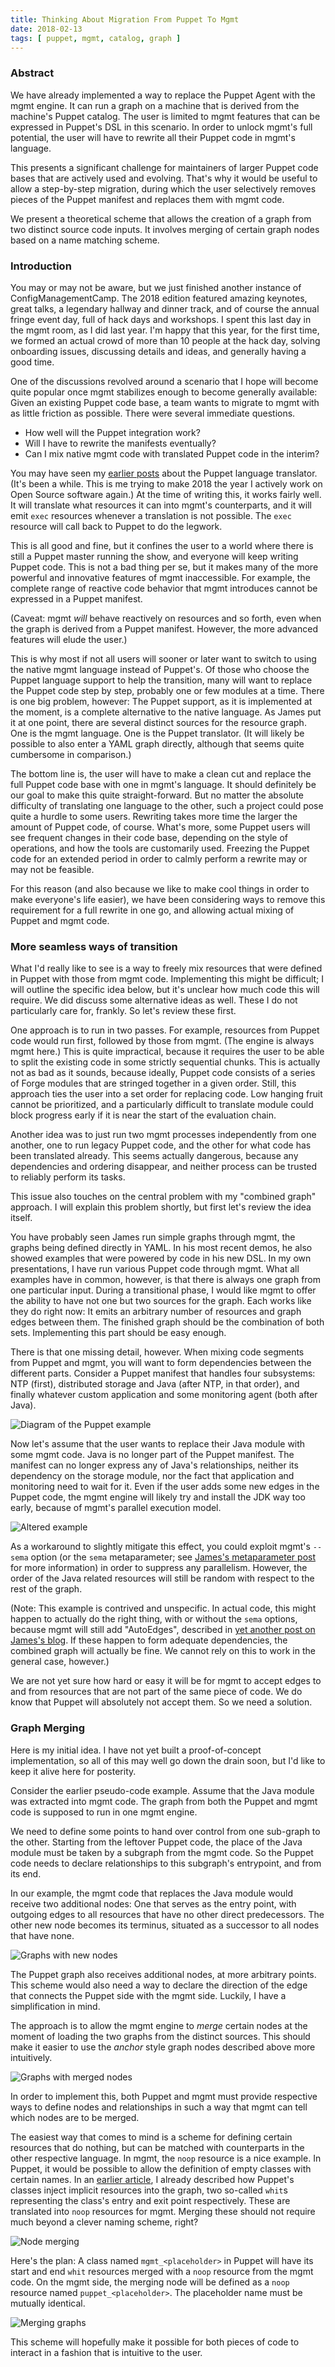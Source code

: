 ```yaml
---
title: Thinking About Migration From Puppet To Mgmt
date: 2018-02-13
tags: [ puppet, mgmt, catalog, graph ]
---
```


### Abstract

We have already implemented a way to replace the Puppet Agent with the mgmt
engine. It can run a graph on a machine that is derived from the machine's
Puppet catalog. The user is limited to mgmt features that can be expressed
in Puppet's DSL in this scenario. In order to unlock mgmt's full potential,
the user will have to rewrite all their Puppet code in mgmt's language.

This presents a significant challenge for maintainers of larger Puppet code
bases that are actively used and evolving. That's why it would be useful to
allow a step-by-step migration, during which the user selectively removes
pieces of the Puppet manifest and replaces them with mgmt code.

We present a theoretical scheme that allows the creation of a graph
from two distinct source code inputs. It involves merging of certain
graph nodes based on a name matching scheme.

### Introduction

You may or may not be aware, but
we just finished another instance of ConfigManagementCamp. The 2018 edition
featured amazing keynotes, great talks, a legendary hallway and dinner track,
and of course the annual fringe event day, full of hack days
and workshops. I spent this last day in the mgmt room, as I did last year.
I'm happy that this year, for the first time, we formed an actual crowd
of more than 10 people at the hack day, solving onboarding issues,
discussing details and ideas, and generally having a good time.

One of the discussions revolved around a scenario that I hope will become
quite popular once mgmt stabilizes enough to become generally available:
Given an existing Puppet code base, a team wants to migrate to mgmt with
as little friction as possible. There were several immediate questions.

* How well will the Puppet integration work?
* Will I have to rewrite the manifests eventually?
* Can I mix native mgmt code with translated Puppet code in the interim?

You may have seen my [earlier posts](/post/2016-08-19-translating-all-the-things/)
about the Puppet language translator.
(It's been a while. This is me trying to make 2018 the year I actively
work on Open Source software again.)
At the time of writing this, it works fairly well. It will translate
what resources it can into mgmt's counterparts, and it will emit
`exec` resources whenever a translation is not possible.
The `exec` resource will call back to Puppet to do the legwork.

This is all good and fine, but it confines the user to a world where
there is still a Puppet master running the show, and everyone will keep
writing Puppet code. This is not a bad thing per se, but it makes
many of the more powerful and innovative features of mgmt inaccessible.
For example, the complete range of reactive code behavior that mgmt
introduces cannot be expressed in a Puppet manifest.

(Caveat: mgmt *will* behave reactively on resources and so forth,
even when the graph is derived from a Puppet manifest. However, the more
advanced features will elude the user.)

This is why most if not all users will sooner or later want to switch to using
the native mgmt language instead of Puppet's. Of those who choose the
Puppet language support to help the transition, many will want to replace
the Puppet code step by step, probably one or few modules at a time.
There is one big problem, however: The Puppet support, as it is implemented
at the moment, is a complete alternative to the native language. As James
put it at one point, there are several distinct sources for the resource
graph. One is the mgmt language. One is the Puppet translator. (It will
likely be possible to also enter a YAML graph directly, although that
seems quite cumbersome in comparison.)

The bottom line is, the user will have to make a clean cut and replace
the full Puppet code base with one in mgmt's language. It should definitely
be our goal to make this quite straight-forward. But no matter the absolute
difficulty of translating one language to the other, such a project could
pose quite a hurdle to some users. Rewriting takes more time the larger
the amount of Puppet code, of course. What's more, some Puppet users will
see frequent changes in their code base, depending on the style of operations,
and how the tools are customarily used.
Freezing the Puppet code for an extended period in order
to calmly perform a rewrite may or may not be feasible.

For this reason (and also because we like to make cool things in order
to make
everyone's life easier), we have been considering ways to remove this
requirement for a full rewrite in one go, and allowing actual mixing
of Puppet and mgmt code.

### More seamless ways of transition

What I'd really like to see is a way to freely mix resources that were
defined in Puppet with those from mgmt code. Implementing this might be
difficult; I will outline the specific idea below, but it's unclear
how much code this will require. We did discuss some alternative
ideas as well. These I do not particularly care for, frankly. So let's
review these first.

One approach is to run in two passes. For example, resources from
Puppet code would run first, followed by those from mgmt. (The
engine is always mgmt here.)
This is quite impractical, because it requires the user to be able
to split the existing code in some strictly sequential chunks.
This is actually not as bad as it sounds, because ideally, Puppet code
consists of a series of Forge modules that are stringed together
in a given order. Still, this approach ties the user into a set order
for replacing code. Low hanging fruit cannot be prioritized, and
a particularly difficult to translate module could block progress early
if it is near the start of the evaluation chain.

Another idea was to just run two mgmt processes independently from one
another, one to run legacy Puppet code, and the other for what code
has been translated already. This seems actually dangerous, because
any dependencies and ordering disappear, and neither process can be
trusted to reliably perform its tasks.

This issue also touches on the central problem with my "combined graph" approach.
I will explain this problem shortly, but first let's review the idea itself.

You have probably seen James run simple graphs through mgmt, the graphs
being defined directly in YAML. In his most recent demos, he also showed
examples that were powered by code in his new DSL. In my own presentations,
I have run various Puppet code through mgmt. What all examples have in common,
however, is that there is always one graph from one particular input.
During a transitional phase, I would like mgmt to offer the ability to
have not one but two sources for the graph. Each works like they do right now:
It emits an arbitrary number of resources and graph edges between them.
The finished graph should be the combination of both sets. Implementing
this part should be easy enough.

There is that one missing detail, however. When mixing
code segments from Puppet and mgmt, you will want to form dependencies between
the different parts. Consider a Puppet manifest that handles four subsystems:
NTP (first), distributed storage and Java (after NTP, in that order), and finally
whatever custom application and some monitoring agent (both after Java).

![Diagram of the Puppet example](https://user-images.githubusercontent.com/436765/36080725-0377fe66-0f95-11e8-9002-2fcc3f1c391b.png)

Now let's assume that the user wants to replace their Java module with some
mgmt code. Java is no longer part of the Puppet manifest. The manifest
can no longer express any of Java's relationships, neither its dependency on
the storage module, nor the fact that application and monitoring need to
wait for it.
Even if the user adds some new edges in the Puppet code, the mgmt engine will likely try
and install the JDK way too early, because of mgmt's parallel execution model.

![Altered example](https://user-images.githubusercontent.com/436765/36123085-e173ff60-104b-11e8-9239-ba1a131bea42.png)

As a workaround to slightly mitigate this effect, you could exploit mgmt's
`--sema` option (or the `sema` metaparameter; see
[James's metaparameter post](https://purpleidea.com/blog/2017/03/01/metaparameters-in-mgmt/)
for more information) in order to suppress any parallelism. However, the
order of the Java related resources will still be random with respect to
the rest of the graph.

(Note: This example is contrived and unspecific. In actual code, this might
happen to actually do the right thing, with or without the `sema` options,
because mgmt will still add "AutoEdges", described in
[yet another post on James's blog](https://purpleidea.com/blog/2016/03/14/automatic-edges-in-mgmt/).
If these happen to form adequate dependencies, the combined
graph will actually be fine. We cannot rely on this to work in the general
case, however.)

We are not yet sure how hard or easy it will be for mgmt to accept edges
to and from resources that are not part of the same piece of code. We do know
that Puppet will absolutely not accept them. So we need a solution.

### Graph Merging

Here is my initial idea. I have not yet built a proof-of-concept implementation,
so all of this may well go down the drain soon, but I'd like to keep it
alive here for posterity.

Consider the earlier pseudo-code example. Assume that the Java module was
extracted into mgmt code. The graph from both the Puppet and mgmt code is
supposed to run in one mgmt engine.

We need to define some points to hand over control from one sub-graph to the other.
Starting from the leftover Puppet code,
the place of the Java module must be taken by a subgraph from the mgmt code.
So the Puppet code needs to declare relationships to this subgraph's entrypoint,
and from its end.

In our example, the mgmt code that replaces the Java module would receive two
additional nodes: One that serves as the entry point, with outgoing edges to
all resources that have no other direct predecessors. The other new node
becomes its terminus, situated as a successor to all nodes that have none.

![Graphs with new nodes](https://user-images.githubusercontent.com/436765/36128552-4646e33c-1063-11e8-8293-8edf690c7004.png)

The Puppet graph also receives additional nodes, at more arbitrary points.
This scheme would also need a way to declare the direction of the edge
that connects the Puppet side with the mgmt side. Luckily, I have a
simplification in mind.

The approach is to allow the mgmt engine to *merge* certain nodes at the moment
of loading the two graphs from the distinct sources. This should make it easier
to use the *anchor* style graph nodes described above more intuitively.

![Graphs with merged nodes](https://user-images.githubusercontent.com/436765/36129233-69d9b90c-1066-11e8-929a-f9354652bb7e.png)

In order to implement this, both Puppet and mgmt must provide respective ways
to define nodes and relationships in such a way that mgmt can tell which nodes
are to be merged.

The easiest way that comes to mind is a scheme for defining certain resources
that do nothing, but can be matched with counterparts in the other respective
language. In mgmt, the `noop` resource is a nice example. In Puppet, it would
be possible to allow the definition of empty classes with certain names. In an
[earlier article](/post/2016-07-12-edging-it-all-in/), I already described
how Puppet's classes inject implicit resources into the graph, two so-called
`whit`s representing the class's entry and exit point respectively. These are
translated into `noop` resources for mgmt. Merging these should not require
much beyond a clever naming scheme, right?

![Node merging](https://user-images.githubusercontent.com/436765/36129877-b28a0fc8-1069-11e8-9490-3b84fa4ee4b3.png)

Here's the plan: A class named `mgmt_<placeholder>` in Puppet will have its
start and end `whit` resources merged with a `noop` resource from the mgmt code.
On the mgmt side, the merging node will be defined as a `noop` resource
named `puppet_<placeholder>`. The placeholder name must be mutually identical.

![Merging graphs](https://user-images.githubusercontent.com/436765/36123084-e14d8e02-104b-11e8-9018-1cf430ad8963.png)

This scheme will hopefully make it possible for both pieces of code to interact
in a fashion that is intuitive to the user.
